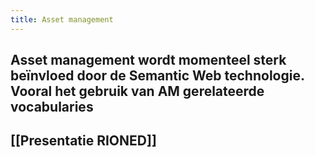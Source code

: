 ```yaml
---
title: Asset management
---
```


## Asset management wordt momenteel sterk beïnvloed door de Semantic Web technologie. Vooral het gebruik van AM gerelateerde vocabularies
## [[Presentatie RIONED]]
##
